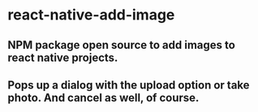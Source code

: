 # react-native-add-image

## NPM package open source to add images to react native projects. 

## Pops up a dialog with the upload option or take photo. And cancel as well, of course.
